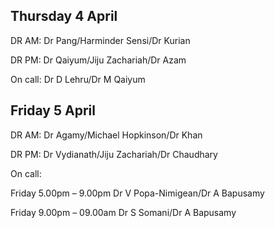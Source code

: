 ## Thursday 4 April

DR AM: Dr Pang/Harminder Sensi/Dr Kurian

DR PM: Dr Qaiyum/Jiju Zachariah/Dr Azam

On call: Dr D Lehru/Dr M Qaiyum


## Friday 5 April

DR AM: Dr Agamy/Michael Hopkinson/Dr Khan

DR PM: Dr Vydianath/Jiju Zachariah/Dr Chaudhary

On call: 

Friday 5.00pm – 9.00pm	Dr V Popa-Nimigean/Dr A Bapusamy

Friday 9.00pm – 09.00am	Dr S Somani/Dr A Bapusamy
